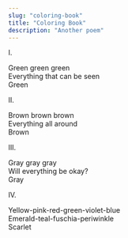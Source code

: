 ```yaml
---
slug: "coloring-book"
title: "Coloring Book"
description: "Another poem"
---
```


I.

Green green green\
Everything that can be seen\
Green

II.

Brown brown brown\
Everything all around\
Brown

III.

Gray gray gray\
Will everything be okay?\
Gray

IV.

Yellow-pink-red-green-violet-blue\
Emerald-teal-fuschia-periwinkle\
Scarlet
